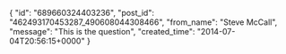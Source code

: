  {
   "id": "689660324403236",
   "post_id": "462493170453287_490608044308466",
   "from_name": "Steve McCall",
   "message": "This is the question",
   "created_time": "2014-07-04T20:56:15+0000"
 }
